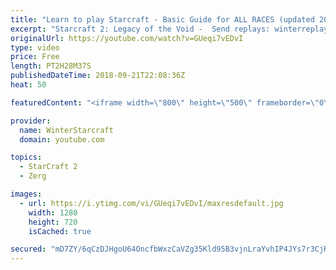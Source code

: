```yaml
---
title: "Learn to play Starcraft - Basic Guide for ALL RACES (updated 2017) #2"
excerpt: "Starcraft 2: Legacy of the Void -  Send replays: winterreplays@gmail.com ( -- Watch live at https://www.twitch.tv/wintergaming"
originalUrl: https://youtube.com/watch?v=GUeqi7vEDvI
type: video
price: Free
length: PT2H28M37S
publishedDateTime: 2018-09-21T22:08:36Z
heat: 50

featuredContent: "<iframe width=\"800\" height=\"500\" frameborder=\"0\" src=\"https://www.youtube.com/embed/GUeqi7vEDvI\" allow=\"accelerometer; autoplay; encrypted-media; gyroscope; picture-in-picture\" allowfullscreen></iframe>"

provider:
  name: WinterStarcraft
  domain: youtube.com

topics:
  - StarCraft 2
  - Zerg

images:
  - url: https://i.ytimg.com/vi/GUeqi7vEDvI/maxresdefault.jpg
    width: 1280
    height: 720
    isCached: true

secured: "mD7ZY/6qCzDJHgoU64OncfbWxzCaVZg35Kld95B3vjnLraYvhIP4JYs7r3CjRSzU2F0ztBHO8kCF4jjCRxwUqYzYoeWcP5gjNO86+FLx03MWJO4i17eC+xS67lrgxPCW1wqiEKg35IVURvCv/4ly+kds443m6hJGrKFHrhD9nDK8Rje7CV4frdEEO7xkpOOLS72GeYWADyhmG+xeIqvynGnDf3XL0GwcQslG6ZYaaR6/oVGP9jIQ84cHvevbtWOGtOdlLnBG/QFesVD7xq/YQwYhDeh3fGuB1TsLyhiOKDI5WOd1bMmNVBvQtfLjIR/k7wdu2VqvSBxHlpSVqXhIHF0aAycZiPR83j5FJQAjWFe4h1k5Wb6hhlzjGPFu62ULPUwy6/XtNocf1pK6ELNn2bXkrjiLquUh46fm5XqvYQY=;pUz5xXyuxi8wReCS1OPMWg=="
---
```


